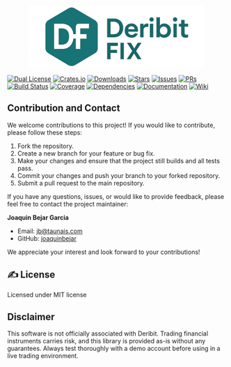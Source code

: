 <div style="text-align: center;">
<img src="https://raw.githubusercontent.com/joaquinbejar/deribit-fix/refs/heads/main/doc/images/logo.png" alt="deribit-fix" style="width: 80%; height: 80%;">
</div>

[![Dual License](https://img.shields.io/badge/license-MIT-blue)](./LICENSE)
[![Crates.io](https://img.shields.io/crates/v/deribit-fix.svg)](https://crates.io/crates/deribit-fix)
[![Downloads](https://img.shields.io/crates/d/deribit-fix.svg)](https://crates.io/crates/deribit-fix)
[![Stars](https://img.shields.io/github/stars/joaquinbejar/deribit-fix.svg)](https://github.com/joaquinbejar/deribit-fix/stargazers)
[![Issues](https://img.shields.io/github/issues/joaquinbejar/deribit-fix.svg)](https://github.com/joaquinbejar/deribit-fix/issues)
[![PRs](https://img.shields.io/github/issues-pr/joaquinbejar/deribit-fix.svg)](https://github.com/joaquinbejar/deribit-fix/pulls)
[![Build Status](https://img.shields.io/github/workflow/status/joaquinbejar/deribit-fix/CI)](https://github.com/joaquinbejar/deribit-fix/actions)
[![Coverage](https://img.shields.io/codecov/c/github/joaquinbejar/deribit-fix)](https://codecov.io/gh/joaquinbejar/deribit-fix)
[![Dependencies](https://img.shields.io/librariesio/github/joaquinbejar/deribit-fix)](https://libraries.io/github/joaquinbejar/deribit-fix)
[![Documentation](https://img.shields.io/badge/docs-latest-blue.svg)](https://docs.rs/deribit-fix)
[![Wiki](https://img.shields.io/badge/wiki-latest-blue.svg)](https://deepwiki.com/joaquinbejar/deribit-fix)



## Contribution and Contact

We welcome contributions to this project! If you would like to contribute, please follow these steps:

1. Fork the repository.
2. Create a new branch for your feature or bug fix.
3. Make your changes and ensure that the project still builds and all tests pass.
4. Commit your changes and push your branch to your forked repository.
5. Submit a pull request to the main repository.

If you have any questions, issues, or would like to provide feedback, please feel free to contact the project maintainer:

**Joaquin Bejar Garcia**
- Email: jb@taunais.com
- GitHub: [joaquinbejar](https://github.com/joaquinbejar)

We appreciate your interest and look forward to your contributions!

## ✍️ License

Licensed under MIT license

## Disclaimer

This software is not officially associated with Deribit. Trading financial instruments carries risk, and this library is provided as-is without any guarantees. Always test thoroughly with a demo account before using in a live trading environment.
